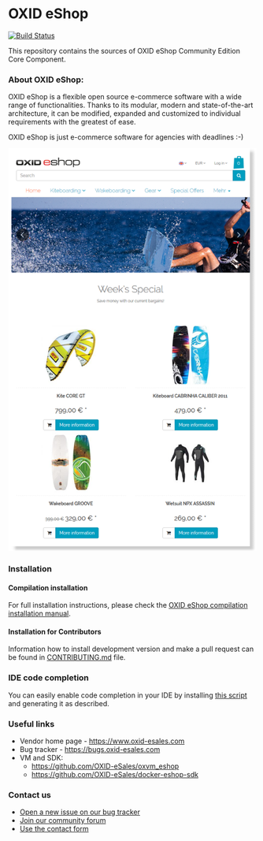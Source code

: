 OXID eShop
==========

[![Build Status](https://travis-ci.org/OXID-eSales/oxideshop_ce.svg?branch=master)](https://travis-ci.org/OXID-eSales/oxideshop_ce)

This repository contains the sources of OXID eShop Community Edition Core Component.

### About OXID eShop:

OXID eShop is a flexible open source e-commerce software with a wide range of functionalities. 
Thanks to its modular, modern and state-of-the-art architecture, it can be modified, expanded 
and customized to individual requirements with the greatest of ease. 

OXID eShop is just e-commerce software for agencies with deadlines :-)

![Image alt](frontend-flow.png)

### Installation

#### Compilation installation

For full installation instructions, please check the [OXID eShop compilation installation manual](https://docs.oxid-esales.com/developer/en/6.3/getting_started/installation/eshop_installation.html).

#### Installation for Contributors

Information how to install development version and make a pull request can be found in [CONTRIBUTING.md](CONTRIBUTING.md) file.

### IDE code completion

You can easily enable code completion in your IDE by installing [this script](https://github.com/OXID-eSales/eshop-ide-helper) and generating it as described.

### Useful links

* Vendor home page - https://www.oxid-esales.com
* Bug tracker - https://bugs.oxid-esales.com
* VM and SDK:
  - https://github.com/OXID-eSales/oxvm_eshop
  - https://github.com/OXID-eSales/docker-eshop-sdk

### Contact us

 * [Open a new issue on our bug tracker](https://bugs.oxid-esales.com)
 * [Join our community forum](https://forum.oxid-esales.com/)
 * [Use the contact form](https://www.oxid-esales.com/en/contact/contact-us.html)